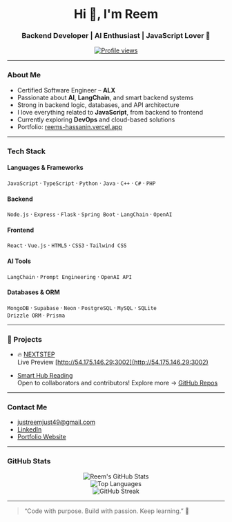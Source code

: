 <h1 align="center">Hi 👋, I'm Reem</h1>
<h3 align="center">Backend Developer | AI Enthusiast | JavaScript Lover 💛</h3>

<p align="center">
  <a href="https://github.com/reemelfadilhassanin">
    <img src="https://komarev.com/ghpvc/?username=reemelfadilhassanin&label=Profile%20views&color=0e75b6&style=flat" alt="Profile views" />
  </a>
</p>

---

### About Me

- Certified Software Engineer – **ALX**
- Passionate about **AI**, **LangChain**, and smart backend systems
- Strong in backend logic, databases, and API architecture
- I love everything related to **JavaScript**, from backend to frontend
- Currently exploring **DevOps** and cloud-based solutions
- Portfolio: [reems-hassanin.vercel.app](https://reems-hassanin.vercel.app/)

---

### Tech Stack

#### Languages & Frameworks
`JavaScript` · `TypeScript` · `Python` · `Java` · `C++` · `C#` · `PHP`

#### Backend
`Node.js` · `Express` · `Flask` · `Spring Boot` · `LangChain` · `OpenAI`

#### Frontend
`React` · `Vue.js` · `HTML5` · `CSS3` · `Tailwind CSS`

#### AI Tools
`LangChain` · `Prompt Engineering` · `OpenAI API`

#### Databases & ORM
`MongoDB` · `Supabase` · `Neon` · `PostgreSQL` · `MySQL` · `SQLite`  
`Drizzle ORM` · `Prisma`

---

### 🌟 Projects

- 🔥 [NEXTSTEP](https://github.com/reemelfadilhassanin/NextStep)  
  Live Preview  [http://54.175.146.29:3002](http://54.175.146.29:3002)

- [Smart Hub Reading](https://github.com/reemelfadilhassanin/smart-hub-reading)  
  Open to collaborators and contributors!
 Explore more → [GitHub Repos](https://github.com/reemelfadilhassanin?tab=repositories)

---

### Contact Me

- justreemjust49@gmail.com  
- [LinkedIn](https://linkedin.com/in/reem-hasanin-a22a51177)    
- [Portfolio Website](https://reems-hassanin.vercel.app)

---

### GitHub Stats

<p align="center">
  <img src="https://github-readme-stats.vercel.app/api?username=reemelfadilhassanin&show_icons=true&theme=default" alt="Reem's GitHub Stats" />
  <br />
  <img src="https://github-readme-stats.vercel.app/api/top-langs/?username=reemelfadilhassanin&layout=compact&langs_count=10" alt="Top Languages" />
  <br />
  <img src="https://github-readme-streak-stats.herokuapp.com/?user=reemelfadilhassanin" alt="GitHub Streak" />
</p>

---

> “Code with purpose. Build with passion. Keep learning.” 🌱
